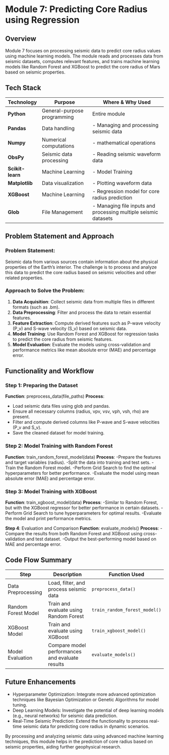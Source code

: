 # Module 7: Predicting Core Radius using Regression

## Overview

Module 7 focuses on processing seismic data to predict core radius values using machine learning models. The module reads and processes data from seismic datasets, computes relevant features, and trains machine learning models like Random Forest and XGBoost to predict the core radius of Mars based on seismic properties.

## Tech Stack

| Technology       | Purpose                     | Where & Why Used                                                |
| ---------------- | --------------------------- | --------------------------------------------------------------- |
| **Python**       | General-purpose programming | Entire module                                                   |
| **Pandas**       | Data handling               | - Managing and processing seismic data                          |
| **Numpy**        | Numerical computations      | - mathematical operations                                       |
| **ObsPy**        | Seismic data processing     | - Reading seismic waveform data                                 |
| **Scikit-learn** | Machine Learning            | - Model Training                                                |
| **Matplotlib**   | Data visualization          | - Plotting waveform data                                        |
| **XGBoost**      | Machine Learning            | - Regression model for core radius prediction                   |
| **Glob**         | File Management             | - Managing file inputs and processing multiple seismic datasets |

## Problem Statement and Approach

### Problem Statement:

Seismic data from various sources contain information about the physical properties of the Earth’s interior. The challenge is to process and analyze this data to predict the core radius based on seismic velocities and other related properties.

### Approach to Solve the Problem:

1. **Data Acquisition**: Collect seismic data from multiple files in different formats (such as .bm).
2. **Data Preprocessing**: Filter and process the data to retain essential features.
3. **Feature Extraction**: Compute derived features such as P-wave velocity (P_v) and S-wave velocity (S_v) based on seismic data.
4. **Model Training**: Use Random Forest and XGBoost for regression tasks to predict the core radius from seismic features.
5. **Model Evaluation**: Evaluate the models using cross-validation and performance metrics like mean absolute error (MAE) and percentage error.

## Functionality and Workflow

### Step 1: Preparing the Dataset

**Function**: preprocess_data(file_paths)
**Process**:

- Load seismic data files using glob and pandas.
- Ensure all necessary columns (radius, vpv, vsv, vph, vsh, rho) are present.
- Filter and compute derived columns like P-wave and S-wave velocities (P_v and S_v).
- Save the cleaned dataset for model training.

### Step 2: Model Training with Random Forest

**Function**: train_random_forest_model(data)
**Process**:
-Prepare the features and target variables (radius).
-Split the data into training and test sets.
-Train the Random Forest model.
-Perform Grid Search to find the optimal hyperparameters for better performance.
-Evaluate the model using mean absolute error (MAE) and percentage error.

### Step 3: Model Training with XGBoost

**Function**: train_xgboost_model(data)
**Process**:
-Similar to Random Forest, but with the XGBoost regressor for better performance in certain datasets.
-Perform Grid Search to tune hyperparameters for optimal results.
-Evaluate the model and print performance metrics.

**Step 4**: Evaluation and Comparison
**Function**: evaluate_models()
**Process**:
-Compare the results from both Random Forest and XGBoost using cross-validation and test dataset.
-Output the best-performing model based on MAE and percentage error.

## Code Flow Summary

| **Step**            | **Description**                                 | **Function Used**             |
| ------------------- | ----------------------------------------------- | ----------------------------- |
| Data Preprocessing  | Load, filter, and process seismic data          | `preprocess_data()`           |
| Random Forest Model | Train and evaluate using Random Forest          | `train_random_forest_model()` |
| XGBoost Model       | Train and evaluate using XGBoost                | `train_xgboost_model()`       |
| Model Evaluation    | Compare model performances and evaluate results | `evaluate_models()`           |

## Future Enhancements

- Hyperparameter Optimization: Integrate more advanced optimization techniques like Bayesian Optimization or Genetic Algorithms for model tuning.
- Deep Learning Models: Investigate the potential of deep learning models (e.g., neural networks) for seismic data prediction.
- Real-Time Seismic Prediction: Extend the functionality to process real-time seismic data for predicting core radius in dynamic scenarios.

By processing and analyzing seismic data using advanced machine learning techniques, this module helps in the prediction of core radius based on seismic properties, aiding further geophysical research.
